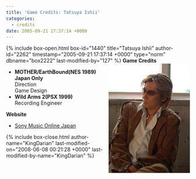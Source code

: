 ```yaml
---
title: 'Game Credits: Tatsuya Ishii'
categories:
  - credits
date: 2005-09-21 17:37:14 +0000
---
```

{% include box-open.html box-id="1440" title="Tatsuya Ishii" author-id="2262" timestamp="2005-09-21 17:37:14 +0000" type="norm" dbname="box2222" last-modified-by="127" %}
<img src="tatsuyaishii.JPG" align="right" />
<b>Game Credits</b>
 <UL>
    <LI><b>MOTHER/EarthBound(NES 1989) Japan Only</b><BR />
    Direction<BR />
    Game Design</LI>
    <LI><b>Wild Arms 2(PSX 1999)</b><BR />
    Recording Engineer</LI>
 </UL>
<b>Website</b>
<UL>
<LI><a href="http://www.sonymusic.co.jp/Music/Arch/SR/TatsuyaIshii/">Sony Music Online Japan</a></LI>
</UL>
{% include box-close.html author-name="KingDarian" last-modified-on="2008-06-08 00:21:28 +0000" last-modified-by-name="KingDarian" %}
